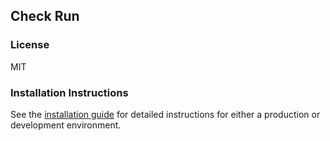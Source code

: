 ## Check Run

### License

MIT

### Installation Instructions

See the [installation guide](./docs/version-13/installationguide.md) for detailed instructions for either a production or development environment.
